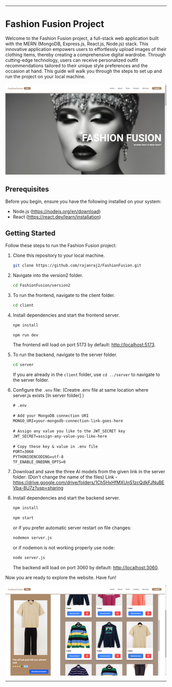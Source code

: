 
---

# Fashion Fusion Project

Welcome to the Fashion Fusion project, a full-stack web application built with the MERN (MongoDB, Express.js, React.js, Node.js) stack. This innovative application empowers users to effortlessly upload images of their clothing items, thereby creating a comprehensive digital wardrobe. Through cutting-edge technology, users can receive personalized outfit recommendations tailored to their unique style preferences and the occasion at hand. This guide will walk you through the steps to set up and run the project on your local machine.


![Website home page](homepage.png)

## Prerequisites

Before you begin, ensure you have the following installed on your system:

- Node.js (https://nodejs.org/en/download)
- React (https://react.dev/learn/installation)

## Getting Started

Follow these steps to run the Fashion Fusion project:

1. Clone this repository to your local machine.

    ```bash
    git clone https://github.com/rajanraj2/FashionFusion.git
    ```

2. Navigate into the version2 folder.

    ```bash
    cd FashionFusion/version2
    ```
    

3. To run the frontend, navigate to the client folder.

    ```bash
    cd client
    ```

4. Install dependencies and start the frontend server.

    ```bash
    npm install
    ```

    ```bash
    npm run dev
    ```

    The frontend will load on port 5173 by default: [http://localhost:5173](http://localhost:5173).

5. To run the backend, navigate to the server folder.

    ```bash
    cd server
    ```

    If you are already in the `client` folder, use `cd ../server` to navigate to the server folder.


6. Configure the `.env` file: (Creatre .env file at same location where server.js exists [In server folder] )

    ```plaintext
    # .env

    # Add your MongoDB connection URI
    MONGO_URI=your-mongodb-connection-link-goes-here

    # Assign any value you like to the JWT_SECRET key
    JWT_SECRET=assign-any-value-you-like-here

    # Copy these key & value in .env file
    PORT=3060
    PYTHONIOENCODING=utf-8
    TF_ENABLE_ONEDNN_OPTS=0 
    ```

7. Download and save the three AI models from the given link in the server folder: (Don't change the name of the files)
    Link - https://drive.google.com/drive/folders/1Ch5HxHfMXUnS1zcQdkFJNuBEVba-8U7z?usp=sharing


8. Install dependencies and start the backend server.

    ```bash
    npm install
    ```

    ```bash
    npm start
    ```

    or if you prefer automatic server restart on file changes:

    ```bash
    nodemon server.js
    ```

    or if nodemon is not working properly use node:
    ```bash
    node server.js
    ```

    The backend will load on port 3060 by default: [http://localhost:3060](http://localhost:3060).

Now you are ready to explore the website. Have fun!

![alt text](servicespage.png)

---
